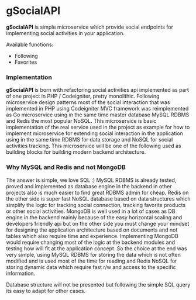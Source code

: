 # gSocialAPI
**gSocialAPI** is simple microservice which provide social endpoints for implementing social activities in your application.

Available functions:

*	Following
* 	Favorites


### Implementation 
**gSocialAPI** is born with refactoring social activities api implemented as part of one project in PHP / Codeigniter, pretty monolithic.
Following microservice design patterns most of the social interaction that was implemented in PHP using Codeigniter MVC framework was reimplemented as Go microservice using in the same time master database MySQL RDBMS and Redis the most popular NoSQL. This microservice is basic implementation of the real service used in the project as example for how to implement microservice for extending social interaction in the application using in the same time RDBMS for data storage and NoSQL for social activities tracking. This microservice will be one of the following used as building blocks for building modern backend architecture.

### Why MySQL and Redis and not MongoDB
The answer is simple, we love SQL :) MySQL RDBMS is already tested, proved and implemented as database engine in the backend in other projects also is much easier to find great RDBMS admin for cheap. Redis on the other side is super fast NoSQL database based on data structures which simplify the logic for tracking social connection,  tracking favorite products or other social activities.
MongoDB is well used in a lot of cases as DB engine in the backend mainly because of the easy horizontal scaling and developers friendly api but on the other side you must change your mindset for designing the application architecture based on documents and not tables which also require time and experience. Implementing MongoDB would require changing most of the logic at the backend modules and testing how will fit at the application concept. So the choice at the end was very simple, using MySQL RDBMS for storing the data which is not often modified and is used most of the time for reading and Redis NoSQL for storing dynamic data which require fast r/w and access to the specific information.

Database structure will not be presented but following the simple SQL query its easy to adapt for other cases.

